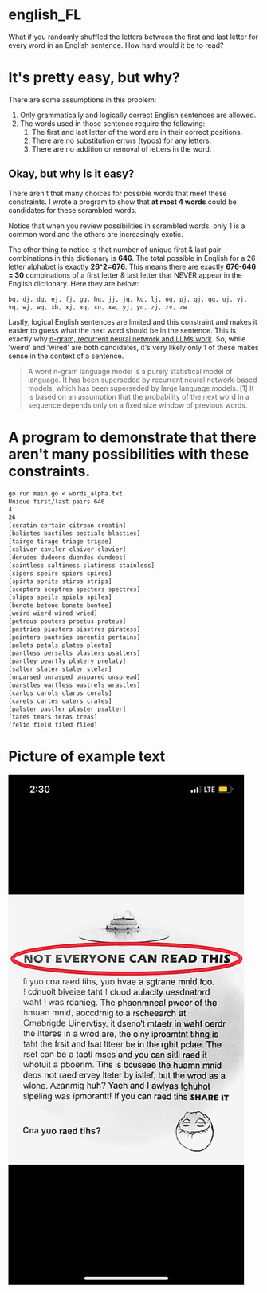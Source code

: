 # english_FL
What if you randomly shuffled the letters between the first and last letter for every word in an English sentence. How hard would it be to read?

# It's pretty easy, but why?

There are some assumptions in this problem:

1. Only grammatically and logically correct English sentences are allowed.
2. The words used in those sentence require the following:
    1. The first and last letter of the word are in their correct positions.
    2. There are no substitution errors (typos) for any letters.
    3. There are no addition or removal of letters in the word.

## Okay, but why is it easy?

There aren't that many choices for possible words that meet these constraints. I wrote a program to show that **at most 4 words** could be candidates for these scrambled words.

Notice that when you review possibilities in scrambled words, only 1 is a common word and the others are increasingly exotic.

The other thing to notice is that number of unique first & last pair combinations in this dictionary is **646**. The total possible in English for a 26-letter alphabet is exactly **26^2=676**. This means there are exactly **676-646 = 30** combinations of a first letter & last letter that NEVER appear in the English dictionary. Here they are below:

```
bq, dj, dq, ej, fj, gq, hq, jj, jq, kq, lj, oq, pj, qj, qq, uj, vj, vq, wj, wq, xb, xj, xq, xu, xw, yj, yq, zj, zv, zw
```

Lastly, logical English sentences are limited and this constraint and makes it easier to guess what the next word should be in the sentence. This is exactly why [n-gram, recurrent neural network and LLMs work](https://en.wikipedia.org/wiki/Word_n-gram_language_model). So, while 'weird' and 'wired' are both candidates, it's very likely only 1 of these makes sense in the context of a sentence.

> A word n-gram language model is a purely statistical model of language. It has been superseded by recurrent neural network-based models, which has been superseded by large language models. [1] It is based on an assumption that the probability of the next word in a sequence depends only on a fixed size window of previous words.

# A program to demonstrate that there aren't many possibilities with these constraints.

```shell
go run main.go < words_alpha.txt
Unique first/last pairs 646
4
26
[ceratin certain citrean creatin]
[balistes bastiles bestials blasties]
[tairge tirage triage trigae]
[caliver caviler claiver clavier]
[denudes dudeens duendes dundees]
[saintless saltiness slatiness stainless]
[sipers speirs spiers spires]
[spirts sprits stirps strips]
[scepters sceptres specters spectres]
[slipes speils spiels spiles]
[benote betone bonete bontee]
[weird wierd wired wried]
[petrous pouters proetus proteus]
[pastries piasters piastres piratess]
[painters pantries parentis pertains]
[palets petals plates pleats]
[partless persalts plasters psalters]
[partley peartly platery prelaty]
[salter slater staler stelar]
[unparsed unrasped unspared unspread]
[warstles wartless wastrels wrastles]
[carlos carols claros corals]
[carets cartes caters crates]
[palster pastler plaster psalter]
[tares tears teras treas]
[felid field filed flied]
```

# Picture of example text

![Screenshot of scrambled English text where the first and last letter stay in the correct position, but the middle is randomly scrambled.](ScrambledEnglishReadable.jpg)